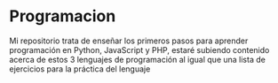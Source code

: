 # Programacion
Mi repositorio trata de enseñar los primeros pasos para aprender programación en Python, JavaScript y PHP,
estaré subiendo contenido acerca de estos 3 lenguajes de programación al igual que una lista de ejercicios 
para la práctica del lenguaje
